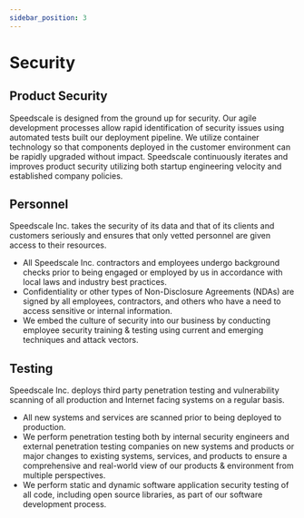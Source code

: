 ```yaml
---
sidebar_position: 3
---
```


# Security

## Product Security

Speedscale is designed from the ground up for security. Our agile development processes allow rapid identification of security issues using automated tests built our deployment pipeline. We utilize container technology so that components deployed in the customer environment can be rapidly upgraded without impact. Speedscale continuously iterates and improves product security utilizing both startup engineering velocity and established company policies.

## Personnel

Speedscale Inc. takes the security of its data and that of its clients and customers seriously and ensures that only vetted personnel are given access to their resources.

* All Speedscale Inc. contractors and employees undergo background checks prior to being engaged or employed by us in accordance with local laws and industry best practices.
* Confidentiality or other types of Non-Disclosure Agreements (NDAs) are signed by all employees, contractors, and others who have a need to access sensitive or internal information.
* We embed the culture of security into our business by conducting employee security training & testing using current and emerging techniques and attack vectors.

## Testing

Speedscale Inc. deploys third party penetration testing and vulnerability scanning of all production and Internet facing systems on a regular basis.

* All new systems and services are scanned prior to being deployed to production.
* We perform penetration testing both by internal security engineers and external penetration testing companies on new systems and products or major changes to existing systems, services, and products to ensure a comprehensive and real-world view of our products & environment from multiple perspectives.
* We perform static and dynamic software application security testing of all code, including open source libraries, as part of our software development process.
